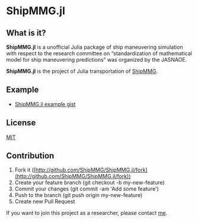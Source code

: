 # ShipMMG.jl

## What is it?

**ShipMMG.jl** is a unofficial Julia package of ship maneuvering simulation with respect to the research committee on “standardization of mathematical model for ship maneuvering predictions” was organized by the JASNAOE.

**ShipMMG.jl** is the project of Julia transportation of [ShipMMG](https://github.com/ShipMMG/shipmmg).

## Example

- [ShipMMG.jl example gist](https://gist.github.com/taiga4112/960c174b876790962e18f29e031c02dc)

## License

[MIT](https://github.com/ShipMMG/shipmmg/blob/master/LICENSE)

## Contribution

1. Fork it ([http://github.com/ShipMMG/ShipMMG.jl/fork](http://github.com/ShipMMG/ShipMMG.jl/fork))
2. Create your feature branch (git checkout -b my-new-feature)
3. Commit your changes (git commit -am 'Add some feature')
4. Push to the branch (git push origin my-new-feature)
5. Create new Pull Request

If you want to join this project as a researcher, please contact [me](https://github.com/taiga4112).